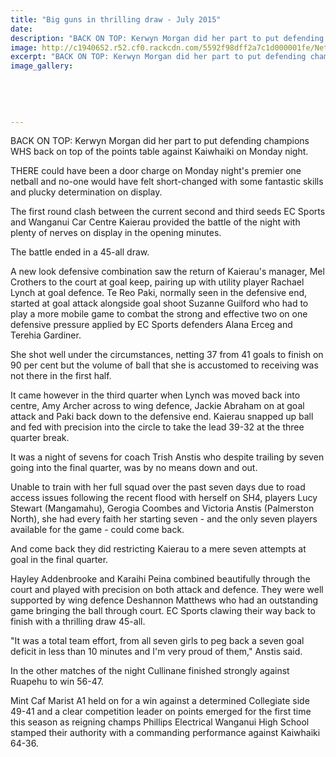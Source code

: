 ```yaml
---
title: "Big guns in thrilling draw - July 2015"
date: 
description: "BACK ON TOP: Kerwyn Morgan did her part to put defending champions WHS back on top of the points table against Kaiwhaiki on Monday night."
image: http://c1940652.r52.cf0.rackcdn.com/5592f98dff2a7c1d000001fe/Netball-Mon-night,-Kerwyn-Morgan-1.7.15.jpg
excerpt: "BACK ON TOP: Kerwyn Morgan did her part to put defending champions WHS back on top of the points table against Kaiwhaiki on Monday night, from Wanganui Chronicle article on 1/7/15..."
image_gallery:
    
    
    
    
    
---
```


<p><span>BACK ON TOP: Kerwyn Morgan did her part to put defending champions WHS back on top of the points table against Kaiwhaiki on Monday night.</span></p>
<p>THERE could have been a door charge on Monday night's premier one netball and no-one would have felt short-changed with some fantastic skills and plucky determination on display.</p>
<p>The first round clash between the current second and third seeds EC Sports and Wanganui Car Centre Kaierau provided the battle of the night with plenty of nerves on display in the opening minutes.</p>
<p>The battle ended in a 45-all draw.</p>
<p>A new look defensive combination saw the return of Kaierau's manager, Mel Crothers to the court at goal keep, pairing up with utility player Rachael Lynch at goal defence. Te Reo Paki, normally seen in the defensive end, started at goal attack alongside goal shoot Suzanne Guilford who had to play a more mobile game to combat the strong and effective two on one defensive pressure applied by EC Sports defenders Alana Erceg and Terehia Gardiner.</p>
<p>She shot well under the circumstances, netting 37 from 41 goals to finish on 90 per cent but the volume of ball that she is accustomed to receiving was not there in the first half.</p>
<p>It came however in the third quarter when Lynch was moved back into centre, Amy Archer across to wing defence, Jackie Abraham on at goal attack and Paki back down to the defensive end. Kaierau snapped up ball and fed with precision into the circle to take the lead 39-32 at the three quarter break.</p>
<p>It was a night of sevens for coach Trish Anstis who despite trailing by seven going into the final quarter, was by no means down and out.</p>
<p>Unable to train with her full squad over the past seven days due to road access issues following the recent flood with herself on SH4, players Lucy Stewart (Mangamahu), Gerogia Coombes and Victoria Anstis (Palmerston North), she had every faith her starting seven - and the only seven players available for the game - could come back.</p>
<p>And come back they did restricting Kaierau to a mere seven attempts at goal in the final quarter.</p>
<p>Hayley Addenbrooke and Karaihi Peina combined beautifully through the court and played with precision on both attack and defence. They were well supported by wing defence Deshannon Matthews who had an outstanding game bringing the ball through court. EC Sports clawing their way back to finish with a thrilling draw 45-all.</p>
<p>"It was a total team effort, from all seven girls to peg back a seven goal deficit in less than 10 minutes and I'm very proud of them," Anstis said.</p>
<p>In the other matches of the night Cullinane finished strongly against Ruapehu to win 56-47.</p>
<p>Mint Caf Marist A1 held on for a win against a determined Collegiate side 49-41 and a clear competition leader on points emerged for the first time this season as reigning champs Phillips Electrical Wanganui High School stamped their authority with a commanding performance against Kaiwhaiki 64-36.</p>

